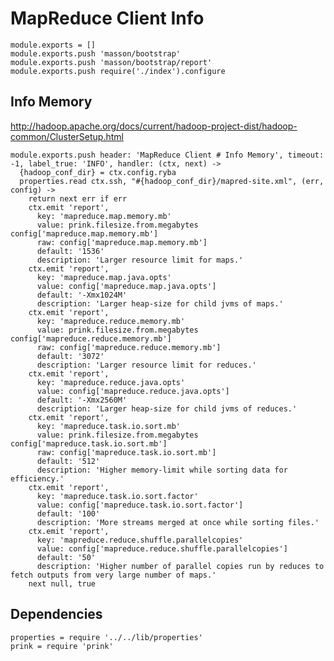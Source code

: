 
# MapReduce Client Info

    module.exports = []
    module.exports.push 'masson/bootstrap'
    module.exports.push 'masson/bootstrap/report'
    module.exports.push require('./index').configure

## Info Memory

http://hadoop.apache.org/docs/current/hadoop-project-dist/hadoop-common/ClusterSetup.html

    module.exports.push header: 'MapReduce Client # Info Memory', timeout: -1, label_true: 'INFO', handler: (ctx, next) ->
      {hadoop_conf_dir} = ctx.config.ryba
      properties.read ctx.ssh, "#{hadoop_conf_dir}/mapred-site.xml", (err, config) ->
        return next err if err
        ctx.emit 'report',
          key: 'mapreduce.map.memory.mb'
          value: prink.filesize.from.megabytes config['mapreduce.map.memory.mb']
          raw: config['mapreduce.map.memory.mb']
          default: '1536'
          description: 'Larger resource limit for maps.'
        ctx.emit 'report',
          key: 'mapreduce.map.java.opts'
          value: config['mapreduce.map.java.opts']
          default: '-Xmx1024M'
          description: 'Larger heap-size for child jvms of maps.'
        ctx.emit 'report',
          key: 'mapreduce.reduce.memory.mb'
          value: prink.filesize.from.megabytes config['mapreduce.reduce.memory.mb']
          raw: config['mapreduce.reduce.memory.mb']
          default: '3072'
          description: 'Larger resource limit for reduces.'
        ctx.emit 'report',
          key: 'mapreduce.reduce.java.opts'
          value: config['mapreduce.reduce.java.opts']
          default: '-Xmx2560M'
          description: 'Larger heap-size for child jvms of reduces.'
        ctx.emit 'report',
          key: 'mapreduce.task.io.sort.mb'
          value: prink.filesize.from.megabytes config['mapreduce.task.io.sort.mb']
          raw: config['mapreduce.task.io.sort.mb']
          default: '512'
          description: 'Higher memory-limit while sorting data for efficiency.'
        ctx.emit 'report',
          key: 'mapreduce.task.io.sort.factor'
          value: config['mapreduce.task.io.sort.factor']
          default: '100'
          description: 'More streams merged at once while sorting files.'
        ctx.emit 'report',
          key: 'mapreduce.reduce.shuffle.parallelcopies'
          value: config['mapreduce.reduce.shuffle.parallelcopies']
          default: '50'
          description: 'Higher number of parallel copies run by reduces to fetch outputs from very large number of maps.'
        next null, true

## Dependencies

    properties = require '../../lib/properties'
    prink = require 'prink'

